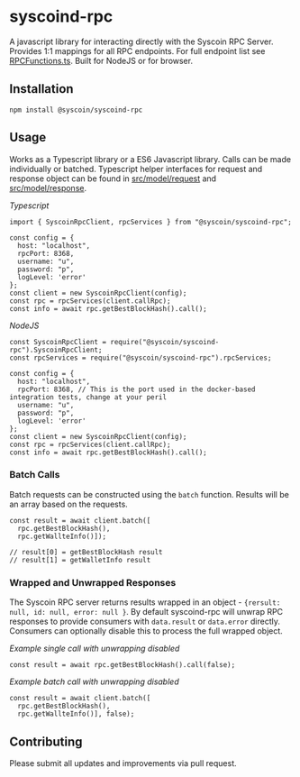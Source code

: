 # syscoind-rpc

A javascript library for interacting directly with the Syscoin RPC Server. Provides 1:1 mappings for all RPC endpoints. For full 
endpoint list see [RPCFunctions.ts](https://github.com/syscoin/syscoind-rpc/blob/develop/src/RPCServiceFunctions.ts). Built for NodeJS or for browser.

## Installation

`npm install @syscoin/syscoind-rpc`

## Usage 

Works as a Typescript library or a ES6 Javascript library. Calls can be made individually or batched. Typescript helper interfaces for 
request and response object can be found in [src/model/request](https://github.com/syscoin/syscoind-rpc/blob/develop/src/model/request) and 
[src/model/response](https://github.com/syscoin/syscoind-rpc/blob/develop/src/model/response).  

*Typescript*
```
import { SyscoinRpcClient, rpcServices } from "@syscoin/syscoind-rpc";

const config = {
  host: "localhost",
  rpcPort: 8368,
  username: "u",
  password: "p",
  logLevel: 'error'
};
const client = new SyscoinRpcClient(config);
const rpc = rpcServices(client.callRpc);
const info = await rpc.getBestBlockHash().call();
```

*NodeJS*
```
const SyscoinRpcClient = require("@syscoin/syscoind-rpc").SyscoinRpcClient;
const rpcServices = require("@syscoin/syscoind-rpc").rpcServices;

const config = {
  host: "localhost",
  rpcPort: 8368, // This is the port used in the docker-based integration tests, change at your peril
  username: "u",
  password: "p",
  logLevel: 'error'
};
const client = new SyscoinRpcClient(config);
const rpc = rpcServices(client.callRpc);
const info = await rpc.getBestBlockHash().call();
```

### Batch Calls

Batch requests can be constructed using the `batch` function. Results will be an array based on the requests.
```
const result = await client.batch([
  rpc.getBestBlockHash(),
  rpc.getWallteInfo()]);

// result[0] = getBestBlockHash result
// result[1] = getWalletInfo result

```

### Wrapped and Unwrapped Responses

The Syscoin RPC server returns results wrapped in an object - `{rersult: null, id: null, error: null }`. By default 
syscoind-rpc will unwrap RPC responses to provide consumers with `data.result` or `data.error` directly. Consumers can 
optionally disable this to process the full wrapped object. 

*Example single call with unwrapping disabled*
```
const result = await rpc.getBestBlockHash().call(false);
```

*Example batch call with unwrapping disabled*
```
const result = await client.batch([
  rpc.getBestBlockHash(),
  rpc.getWallteInfo()], false);
```

## Contributing

Please submit all updates and improvements via pull request.

